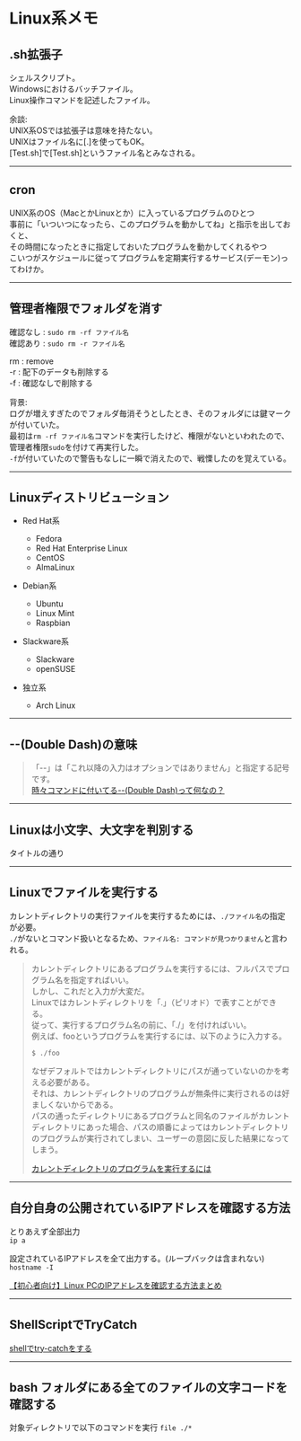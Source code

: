 # Linux系メモ

## .sh拡張子

シェルスクリプト。  
Windowsにおけるバッチファイル。  
Linux操作コマンドを記述したファイル。  

余談:  
UNIX系OSでは拡張子は意味を持たない。  
UNIXはファイル名に[.]を使ってもOK。  
[Test.sh]で[Test.sh]というファイル名とみなされる。  

---

## cron

UNIX系のOS（MacとかLinuxとか）に入っているプログラムのひとつ  
事前に「いついつになったら、このプログラムを動かしてね」と指示を出しておくと、  
その時間になったときに指定しておいたプログラムを動かしてくれるやつ  
こいつがスケジュールに従ってプログラムを定期実行するサービス(デーモン)ってわけか。  

---

## 管理者権限でフォルダを消す

確認なし : `sudo rm -rf ファイル名`  
確認あり : `sudo rm -r ファイル名`  

rm : remove  
-r : 配下のデータも削除する  
-f : 確認なしで削除する  

背景:  
ログが増えすぎたのでフォルダ毎消そうとしたとき、そのフォルダには鍵マークが付いていた。  
最初は`rm -rf ファイル名`コマンドを実行したけど、権限がないといわれたので、管理者権限`sudo`を付けて再実行した。  
`-f`が付いていたので警告もなしに一瞬で消えたので、戦慄したのを覚えている。  

---

## Linuxディストリビューション

- Red Hat系  
  - Fedora  
  - Red Hat Enterprise Linux  
  - CentOS  
  - AlmaLinux  

- Debian系  
  - Ubuntu  
  - Linux Mint  
  - Raspbian  

- Slackware系  
  - Slackware  
  - openSUSE  

- 独立系  
  - Arch Linux  

---

## --(Double Dash)の意味

>「--」は「これ以降の入力はオプションではありません」と指定する記号です。  
>[時々コマンドに付いてる--(Double Dash)って何なの？](https://zenn.dev/dowanna6/articles/245df006deee0c)  

---

## Linuxは小文字、大文字を判別する

タイトルの通り

---

## Linuxでファイルを実行する

カレントディレクトリの実行ファイルを実行するためには、`./ファイル名`の指定が必要。  
`./`がないとコマンド扱いとなるため、`ファイル名: コマンドが見つかりません`と言われる。  

>カレントディレクトリにあるプログラムを実行するには、フルパスでプログラム名を指定すればいい。  
>しかし、これだと入力が大変だ。  
>Linuxではカレントディレクトリを「.」（ピリオド）で表すことができる。  
>従って、実行するプログラム名の前に、「./」を付ければいい。  
>例えば、fooというプログラムを実行するには、以下のように入力する。  
>
>`$ ./foo`  
>
>なぜデフォルトではカレントディレクトリにパスが通っていないのかを考える必要がある。  
>それは、カレントディレクトリのプログラムが無条件に実行されるのは好ましくないからである。  
>パスの通ったディレクトリにあるプログラムと同名のファイルがカレントディレクトリにあった場合、パスの順番によってはカレントディレクトリのプログラムが実行されてしまい、ユーザーの意図に反した結果になってしまう。  
>
>[カレントディレクトリのプログラムを実行するには](https://atmarkit.itmedia.co.jp/flinux/rensai/linuxtips/040execcaprog.html)  

---

## 自分自身の公開されているIPアドレスを確認する方法

とりあえず全部出力  
`ip a`  

設定されているIPアドレスを全て出力する。(ループバックは含まれない)  
`hostname -I`  

[【初心者向け】Linux PCのIPアドレスを確認する方法まとめ](https://linuxfan.info/ip-address)  

---

## ShellScriptでTryCatch

[shellでtry-catchをする](https://xmadoka.hatenablog.com/entry/2020/03/20/113233)  

---

## bash フォルダにある全てのファイルの文字コードを確認する

対象ディレクトリで以下のコマンドを実行
`file ./*`  
